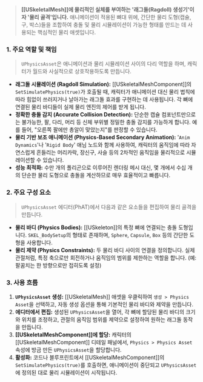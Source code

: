 > **[[USkeletalMesh]]에 물리적인 실체를 부여하는 '래그돌(Ragdoll) 생성기'이자 '물리 골격'입니다.** 애니메이션이 적용된 뼈대 위에, 간단한 물리 도형(캡슐, 구, 박스)들을 조합하여 충돌 및 물리 시뮬레이션이 가능한 형태를 만드는 데 사용되는 핵심적인 물리 애셋입니다.

### **1. 주요 역할 및 책임**
> `UPhysicsAsset`은 애니메이션과 물리 시뮬레이션 사이의 다리 역할을 하며, 캐릭터가 월드와 사실적으로 상호작용하도록 만듭니다.
* **래그돌 시뮬레이션 (Ragdoll Simulation):**
    [[USkeletalMeshComponent]]의 `SetSimulatePhysics(true)`가 호출될 때, 캐릭터가 애니메이션 대신 물리 법칙에 따라 힘없이 쓰러지거나 날아가는 래그돌 효과를 구현하는 데 사용됩니다. 각 뼈에 연결된 물리 바디들이 실제 물리 엔진의 제어를 받게 됩니다.
* **정확한 충돌 감지 (Accurate Collision Detection):**
    단순한 캡슐 컴포넌트만으로는 불가능한, 팔, 다리, 머리 등 신체 부위별 정밀한 충돌 감지를 가능하게 합니다. 예를 들어, "오른쪽 팔에만 총알이 맞았는지"를 판정할 수 있습니다.
* **물리 기반 보조 애니메이션 (Physics-Based Secondary Animation):**
    '`Anim Dynamics`'나 '`Rigid Body`' 애님 노드와 함께 사용하여, 캐릭터의 움직임에 따라 자연스럽게 흔들리는 머리카락, 장신구, 사슬 등의 2차적인 움직임을 물리적으로 시뮬레이션할 수 있습니다.
* **성능 최적화:**
    수만 개의 폴리곤으로 이루어진 렌더링 메시 대신, 몇 개에서 수십 개의 단순한 물리 도형으로 충돌을 계산하므로 매우 효율적이고 빠릅니다.

### **2. 주요 구성 요소**
> `UPhysicsAsset` 에디터(PhAT)에서 다음과 같은 요소들을 편집하여 물리 골격을 만듭니다.
* **물리 바디 (Physics Bodies):**
    [[USkeleton]]의 특정 뼈에 연결되는 충돌 도형입니다. `SKEL_BodySetup`의 형태로 존재하며, `Sphere`, `Capsule`, `Box` 등의 간단한 도형을 사용합니다.
* **물리 제약 (Physics Constraints):**
    두 물리 바디 사이의 연결을 정의합니다. 실제 관절처럼, 특정 축으로만 회전하거나 움직임의 범위를 제한하는 역할을 합니다. (예: 팔꿈치는 한 방향으로만 접히도록 설정)

### **3. 사용 흐름**
1. **`UPhysicsAsset` 생성:** [[USkeletalMesh]] 애셋을 우클릭하여 `생성 > Physics Asset`을 선택하고, 자동 생성 옵션을 통해 기본적인 물리 바디와 제약을 만듭니다.
2. **에디터에서 편집:** 생성된 `UPhysicsAsset`을 열어, 각 뼈에 할당된 물리 바디의 크기와 위치를 조정하고, 관절의 움직임 범위를 제약으로 설정하여 원하는 래그돌 동작을 만듭니다.
3. **[[USkeletalMeshComponent]]에 할당:** 캐릭터의 [[USkeletalMeshComponent]] 디테일 패널에서, `Physics > Physics Asset` 속성에 방금 만든 `UPhysicsAsset`을 할당합니다.
4. **활성화:** 코드나 블루프린트에서 [[USkeletalMeshComponent]]의 `SetSimulatePhysics(true)`를 호출하면, 애니메이션이 중단되고 `UPhysicsAsset`에 정의된 대로 물리 시뮬레이션이 시작됩니다.